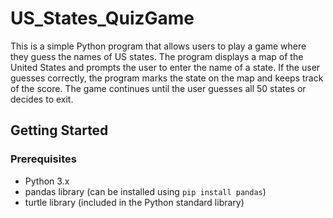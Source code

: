 # US_States_QuizGame

This is a simple Python program that allows users to play a game where they guess the names of US states. The program displays a map of the United States and prompts the
user to enter the name of a state. If the user guesses correctly, the program marks the state on the map and keeps track of the score. The game continues until the user 
guesses all 50 states or decides to exit.

## Getting Started

### Prerequisites

- Python 3.x
- pandas library (can be installed using `pip install pandas`)
- turtle library (included in the Python standard library)
